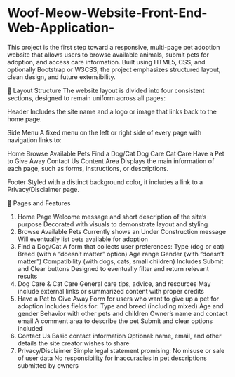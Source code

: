 # Woof-Meow-Website-Front-End-Web-Application-
This project is the first step toward a responsive, multi-page pet adoption website that allows users to browse available animals, submit pets for adoption, and access care information. Built using HTML5, CSS, and optionally Bootstrap or W3CSS, the project emphasizes structured layout, clean design, and future extensibility.

📐 Layout Structure
The website layout is divided into four consistent sections, designed to remain uniform across all pages:

Header
Includes the site name and a logo or image that links back to the home page.

Side Menu
A fixed menu on the left or right side of every page with navigation links to:

Home
Browse Available Pets
Find a Dog/Cat
Dog Care
Cat Care
Have a Pet to Give Away
Contact Us
Content Area
Displays the main information of each page, such as forms, instructions, or descriptions.

Footer
Styled with a distinct background color, it includes a link to a Privacy/Disclaimer page.

📝 Pages and Features
1. Home Page
Welcome message and short description of the site’s purpose
Decorated with visuals to demonstrate layout and styling
2. Browse Available Pets
Currently shows an Under Construction message
Will eventually list pets available for adoption
3. Find a Dog/Cat
A form that collects user preferences:
Type (dog or cat)
Breed (with a “doesn’t matter” option)
Age range
Gender (with “doesn’t matter”)
Compatibility (with dogs, cats, small children)
Includes Submit and Clear buttons
Designed to eventually filter and return relevant results
4. Dog Care & Cat Care
General care tips, advice, and resources
May include external links or summarized content with proper credits
5. Have a Pet to Give Away
Form for users who want to give up a pet for adoption
Includes fields for:
Type and breed (including mixed)
Age and gender
Behavior with other pets and children
Owner’s name and contact email
A comment area to describe the pet
Submit and clear options included
6. Contact Us
Basic contact information
Optional: name, email, and other details the site creator wishes to share
7. Privacy/Disclaimer
Simple legal statement promising:
No misuse or sale of user data
No responsibility for inaccuracies in pet descriptions submitted by owners
